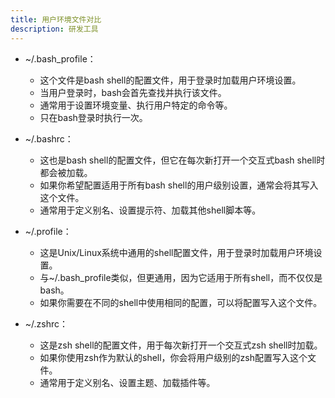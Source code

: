 ```yaml
---
title: 用户环境文件对比
description: 研发工具
---
```


* ~/.bash_profile：

  * 这个文件是bash shell的配置文件，用于登录时加载用户环境设置。
  * 当用户登录时，bash会首先查找并执行该文件。
  * 通常用于设置环境变量、执行用户特定的命令等。
  * 只在bash登录时执行一次。

* ~/.bashrc：

  * 这也是bash shell的配置文件，但它在每次新打开一个交互式bash shell时都会被加载。
  * 如果你希望配置适用于所有bash shell的用户级别设置，通常会将其写入这个文件。
  * 通常用于定义别名、设置提示符、加载其他shell脚本等。

* ~/.profile：

  * 这是Unix/Linux系统中通用的shell配置文件，用于登录时加载用户环境设置。
  * 与~/.bash_profile类似，但更通用，因为它适用于所有shell，而不仅仅是bash。
  * 如果你需要在不同的shell中使用相同的配置，可以将配置写入这个文件。

* ~/.zshrc：

  * 这是zsh shell的配置文件，用于每次新打开一个交互式zsh shell时加载。
  * 如果你使用zsh作为默认的shell，你会将用户级别的zsh配置写入这个文件。
  * 通常用于定义别名、设置主题、加载插件等。
